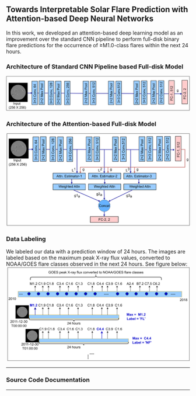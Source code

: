 ## Towards Interpretable Solar Flare Prediction with Attention-based Deep Neural Networks
In this work, we developed an attention-based deep learning model as an improvement over the standard CNN pipeline to perform full-disk binary flare predictions for the occurrence of ≥M1.0-class flares within the next 24 hours.

### Architecture of Standard CNN Pipeline based Full-disk Model

![alt text](https://github.com/chetrajpandey/fulldiskAttention/blob/main/readme_resoc/no_attn_arch.png?raw=true)

### Architecture of the Attention-based Full-disk Model
![alt text](https://github.com/chetrajpandey/fulldiskAttention/blob/main/readme_resoc/attn_arch.png?raw=true)

### Data Labeling
We labeled our data with a prediction window of 24 hours. The images are labeled based on the maximum peak X-ray flux values,
converted to NOAA/GOES flare classes observed in the next 24 hours. See figure below:
![alt text](https://github.com/chetrajpandey/fulldiskAttention/blob/main/readme_resoc/data_label.png?raw=true)

---
### Source Code Documentation
---